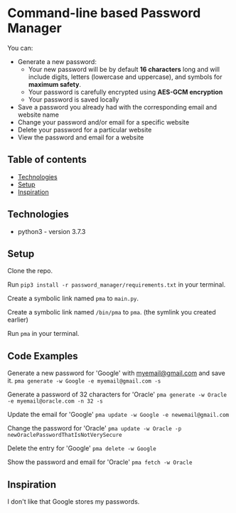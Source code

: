 # Command-line based Password Manager

You can:
  * Generate a new password:
    * Your new password will be by default **16 characters** long and will include digits, letters (lowercase and uppercase), and symbols for **maximum safety**.
    * Your password is carefully encrypted using **AES-GCM encryption**
    * Your password is saved locally
  * Save a password you already had with the corresponding email and website name
  * Change your password and/or email for a specific website
  * Delete your password for a particular website
  * View the password and email for a website

## Table of contents
* [Technologies](#technologies)
* [Setup](#setup)
* [Inspiration](#inspiration)

## Technologies
* python3 - version 3.7.3

## Setup
Clone the repo.

Run `pip3 install -r password_manager/requirements.txt` in your terminal.

Create a symbolic link named `pma` to `main.py`.

Create a symbolic link named `/bin/pma` to `pma`. (the symlink you created earlier)

Run `pma` in your terminal.

## Code Examples
Generate a new password for 'Google' with myemail@gmail.com and save it.
`pma generate -w Google -e myemail@gmail.com -s`

Generate a password of 32 characters for 'Oracle'
`pma generate -w Oracle -e myemail@oracle.com -n 32 -s`

Update the email for 'Google'
`pma update -w Google -e newemail@gmail.com`

Change the password for 'Oracle'
`pma update -w Oracle -p newOraclePasswordThatIsNotVerySecure`

Delete the entry for 'Google'
`pma delete -w Google`

Show the password and email for 'Oracle'
`pma fetch -w Oracle`

## Inspiration
I don't like that Google stores my passwords.
